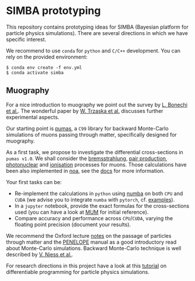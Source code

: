 # SIMBA prototyping

This repository contains prototyping ideas for SIMBA (Bayesian platform for particle physics simulations). There are several directions in which we have specific interest.

We recommend to use `conda` for `python` and `C/C++` development. You can rely on the provided environment:
```
$ conda env create -f env.yml
$ conda activate simba 
```

## Muography 

For a nice introduction to muography we point out the survey by [L. Bonechi et al.](https://arxiv.org/abs/1906.03934).
The wonderful paper by [W. Trzaska et al.](https://arxiv.org/abs/1902.00868) discusses further experimental aspects.

Our starting point is [pumas](https://github.com/niess/pumas), a `C99` library for backward Monte-Carlo simulations of muons passing through matter, specifically designed for muography. 


As a first task, we propose to investigate the differential cross-sections in `pumas v1.0`. 
We shall consider the 
[bremsstrahlung](https://github.com/niess/pumas/blob/d04dce6388bc0928e7bd6912d5b364df4afa1089/src/pumas.c#L9155), 
[pair production](https://github.com/niess/pumas/blob/d04dce6388bc0928e7bd6912d5b364df4afa1089/src/pumas.c#L9221),
[photonuclear](https://github.com/niess/pumas/blob/d04dce6388bc0928e7bd6912d5b364df4afa1089/src/pumas.c#L9515) 
and
[ionisation](https://github.com/niess/pumas/blob/d04dce6388bc0928e7bd6912d5b364df4afa1089/src/pumas.c#L9620) 
processes for muons. 
Those calculations have been also implemented in [noa](https://github.com/grinisrit/noa), 
see the [docs](https://github.com/grinisrit/noa/blob/master/docs/pms/muons.ipynb) for more information. 

Your first tasks can be:  

 * Re-implement the calculations in `python` using [numba](https://colab.research.google.com/github/cbernet/maldives/blob/master/numba/numba_cuda.ipynb) on both `CPU` and `CUDA` (we advise you to integrate `numba` with `pytorch`, cf. [examples](https://gist.github.com/grinisrit/280e4f14b17fe5ee37e2e254700d9fd0)). 
 * In a `jupyter` notebook, provide the exact formulas for the cross-sections used (you can have a look at [MUM](https://arxiv.org/abs/hep-ph/0010322) for initial reference).
 * Compare accuracy and performance across `CPU`/`CUDA`, varying the floating point precision (document your results).

We recommend the Oxford lecture [notes](https://www2.physics.ox.ac.uk/sites/default/files/Passage.pdf) 
on the passage of particles through matter and 
the [PENELOPE](https://www.oecd-nea.org/science/docs/2011/nsc-doc2011-5) manual 
as a good introductory read about Monte-Carlo simulations. 
Backward Monte-Carlo technique is well described by [V. Niess et al.](https://arxiv.org/abs/1705.05636).

 For research directions in this project have a look at 
 this [tutorial](https://github.com/grinisrit/noa/blob/master/docs/pms/differentiable_programming_pms.ipynb) 
 on differentiable programming for particle physics simulations. 